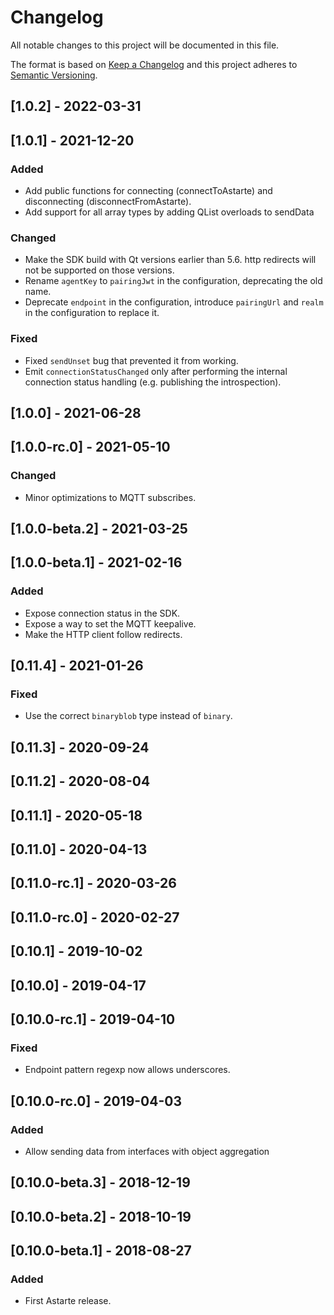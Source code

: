 # Changelog
All notable changes to this project will be documented in this file.

The format is based on [Keep a Changelog](http://keepachangelog.com/en/1.0.0/)
and this project adheres to [Semantic Versioning](http://semver.org/spec/v2.0.0.html).

## [1.0.2] - 2022-03-31

## [1.0.1] - 2021-12-20
### Added
- Add public functions for connecting (connectToAstarte) and disconnecting (disconnectFromAstarte).
- Add support for all array types by adding QList<T> overloads to sendData

### Changed
- Make the SDK build with Qt versions earlier than 5.6. http redirects will not be supported on
  those versions.
- Rename `agentKey` to `pairingJwt` in the configuration, deprecating the old name.
- Deprecate `endpoint` in the configuration, introduce `pairingUrl` and `realm` in the configuration
  to replace it.

### Fixed
- Fixed `sendUnset` bug that prevented it from working.
- Emit `connectionStatusChanged` only after performing the internal connection status handling (e.g.
  publishing the introspection).

## [1.0.0] - 2021-06-28

## [1.0.0-rc.0] - 2021-05-10
### Changed
- Minor optimizations to MQTT subscribes.

## [1.0.0-beta.2] - 2021-03-25

## [1.0.0-beta.1] - 2021-02-16
### Added
- Expose connection status in the SDK.
- Expose a way to set the MQTT keepalive.
- Make the HTTP client follow redirects.

## [0.11.4] - 2021-01-26
### Fixed
- Use the correct `binaryblob` type instead of `binary`.

## [0.11.3] - 2020-09-24

## [0.11.2] - 2020-08-04

## [0.11.1] - 2020-05-18

## [0.11.0] - 2020-04-13

## [0.11.0-rc.1] - 2020-03-26

## [0.11.0-rc.0] - 2020-02-27

## [0.10.1] - 2019-10-02

## [0.10.0] - 2019-04-17

## [0.10.0-rc.1] - 2019-04-10
### Fixed
- Endpoint pattern regexp now allows underscores.

## [0.10.0-rc.0] - 2019-04-03
### Added
- Allow sending data from interfaces with object aggregation

## [0.10.0-beta.3] - 2018-12-19

## [0.10.0-beta.2] - 2018-10-19

## [0.10.0-beta.1] - 2018-08-27
### Added
- First Astarte release.
